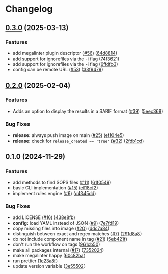 # Changelog

## [0.3.0](https://github.com/Bonial-International-GmbH/sops-check/compare/v0.2.0...v0.3.0) (2025-03-13)


### Features

* add megalinter plugin descriptor ([#56](https://github.com/Bonial-International-GmbH/sops-check/issues/56)) ([64d8814](https://github.com/Bonial-International-GmbH/sops-check/commit/64d8814b1d97f759b113d2cd66514ebb9f789869))
* add support for ignorefiles via the -i flag ([74f3621](https://github.com/Bonial-International-GmbH/sops-check/commit/74f3621b0d203d920e16be3e5b21e29af687a30e))
* add support for ignorefiles via the -i flag ([6ffdfb3](https://github.com/Bonial-International-GmbH/sops-check/commit/6ffdfb3a246ded0d683af6d3126d22ac3c1cc4a0))
* config can be remote URL ([#53](https://github.com/Bonial-International-GmbH/sops-check/issues/53)) ([33f9479](https://github.com/Bonial-International-GmbH/sops-check/commit/33f9479192a107c1d4498f1dd486a6ac538fe7c3))

## [0.2.0](https://github.com/Bonial-International-GmbH/sops-check/compare/v0.1.0...v0.2.0) (2025-02-04)


### Features

* Adds an option to display the results in a SARIF format ([#39](https://github.com/Bonial-International-GmbH/sops-check/issues/39)) ([5eec368](https://github.com/Bonial-International-GmbH/sops-check/commit/5eec36874146a29cf35296c096b107c308f4ec07))


### Bug Fixes

* **release:** always push image on main ([#25](https://github.com/Bonial-International-GmbH/sops-check/issues/25)) ([ef104e5](https://github.com/Bonial-International-GmbH/sops-check/commit/ef104e514199fe81c582c3d6b91c8b1d5a440e17))
* **release:** check for `release_created == 'true'` ([#32](https://github.com/Bonial-International-GmbH/sops-check/issues/32)) ([2fdb1cd](https://github.com/Bonial-International-GmbH/sops-check/commit/2fdb1cd97508d5a489dae120d86e5a0915a8cfe3))

## 0.1.0 (2024-11-29)


### Features

* add methods to find SOPS files ([#11](https://github.com/Bonial-International-GmbH/sops-check/issues/11)) ([61f0549](https://github.com/Bonial-International-GmbH/sops-check/commit/61f05497af13db4ff8275dc13e15f8bf62991d0c))
* basic CLI implementation ([#15](https://github.com/Bonial-International-GmbH/sops-check/issues/15)) ([ef18cf2](https://github.com/Bonial-International-GmbH/sops-check/commit/ef18cf2a65eb227fc907dbc0973ea71a36bc285b))
* implement rules engine ([#6](https://github.com/Bonial-International-GmbH/sops-check/issues/6)) ([d4345dd](https://github.com/Bonial-International-GmbH/sops-check/commit/d4345ddaa30681104b37e0f3ff1ae33aa5da9b35))


### Bug Fixes

* add LICENSE ([#16](https://github.com/Bonial-International-GmbH/sops-check/issues/16)) ([438e8fb](https://github.com/Bonial-International-GmbH/sops-check/commit/438e8fb76d1c3e59801b3e28d53cfd2f83512616))
* **config:** load YAML instead of JSON ([#9](https://github.com/Bonial-International-GmbH/sops-check/issues/9)) ([7e7fd19](https://github.com/Bonial-International-GmbH/sops-check/commit/7e7fd196b7f17d416b79f3828e65175377856314))
* copy missing files into image ([#20](https://github.com/Bonial-International-GmbH/sops-check/issues/20)) ([ddc7a84](https://github.com/Bonial-International-GmbH/sops-check/commit/ddc7a84e748cd65ef0a7012eea921d00688ccae3))
* distinguish between exact and regex matches ([#7](https://github.com/Bonial-International-GmbH/sops-check/issues/7)) ([291d8a8](https://github.com/Bonial-International-GmbH/sops-check/commit/291d8a8779d3f7d84fb75e2616771feba28f8f6d))
* do not include component name in tag ([#21](https://github.com/Bonial-International-GmbH/sops-check/issues/21)) ([5eb421f](https://github.com/Bonial-International-GmbH/sops-check/commit/5eb421fd86af91c0e62ae5f78eee3ceb3d88f35b))
* don't run the workflow on tags ([961cb50](https://github.com/Bonial-International-GmbH/sops-check/commit/961cb5010912dabf9cb544d50f3cc8b2ac5da512))
* make all packages internal ([#17](https://github.com/Bonial-International-GmbH/sops-check/issues/17)) ([7352024](https://github.com/Bonial-International-GmbH/sops-check/commit/7352024be6919b415c01725376b79eca287f9c73))
* make megalinter happy ([60c82ba](https://github.com/Bonial-International-GmbH/sops-check/commit/60c82ba19e814abb8047f02d40a152e47a11791d))
* run prettier ([1e23a8f](https://github.com/Bonial-International-GmbH/sops-check/commit/1e23a8f52b840d06edd1374d16c32567e4444388))
* update version variable ([3e55502](https://github.com/Bonial-International-GmbH/sops-check/commit/3e555027d926b89e1673941c4eafc92494b049d8))
